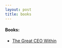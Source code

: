 ```yaml
---
layout: post
title: books
---
```


#### Books:  
* [The Great CEO Within](https://www.goodreads.com/book/show/48691943-the-great-ceo-within)
